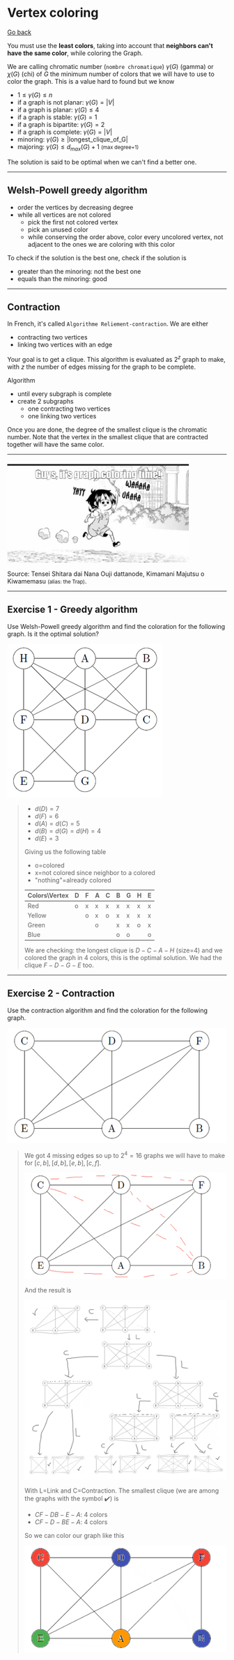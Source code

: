 # Vertex coloring

[Go back](..#graph-coloring-problems)

You must use the **least colors**, taking into account that **neighbors can't have the same color**, while coloring the Graph.

We are calling chromatic number (`nombre chromatique`) $\gamma(G)$ (gamma) or $\chi(G)$ (chi) of $G$ the minimum number of colors that we will have to use to color the graph. This is a value hard to found but we know

* $1 \le \gamma(G) \le n$
* if a graph is not planar: $\gamma(G)=|V|$
* if a graph is planar: $\gamma(G) \le 4$
* if a graph is stable: $\gamma(G)=1$
* if a graph is bipartite: $\gamma(G)=2$
* if a graph is complete: $\gamma(G)=|V|$
* minoring: $\gamma(G) \ge |\text{longest_clique_of_G}|$
* majoring: $\gamma(G) \le d_{max}(G)+1$ <small>(max degree+1)</small>

The solution is said to be optimal when we can't find a better one.

<hr class="sr">

## Welsh-Powell greedy algorithm

* order the vertices by decreasing degree
* while all vertices are not colored
    * pick the first not colored vertex
    * pick an unused color
    * while conserving the order above, color every uncolored vertex, not adjacent to the ones we are coloring with this color

To check if the solution is the best one, check if the solution is

* greater than the minoring: not the best one
* equals than the minoring: good

<hr class="sl">

## Contraction

In French, it's called `Algorithme Reliement-contraction`. We are either

* contracting two vertices
* linking two vertices with an edge

Your goal is to get a clique. This algorithm is evaluated as $2^z$ graph to make, with $z$ the number of edges missing for the graph to be complete.

Algorithm

* until every subgraph is complete
* create 2 subgraphs
    * one contracting two vertices
    * one linking two vertices

Once you are done, the degree of the smallest clique is the chromatic number. Note that the vertex in the smallest clique that are contracted together will have the same color.

<hr class="sr">

![](images/Tensei_Shitara_dai_Nana_Ouji_dattanode,_Kimamani_Majutsu_o_Kiwamemasu.png)

Source: Tensei Shitara dai Nana Ouji dattanode, Kimamani Majutsu o Kiwamemasu <small>(alias: the Trap)</small>.

<hr class="sl">

## Exercise 1 - Greedy algorithm

Use Welsh-Powell greedy algorithm and find the coloration for the following graph. Is it the optimal solution?

![](images/coloring1.png)

<blockquote class="spoiler">

* $d(D)=7$
* $d(F)=6$
* $d(A)=d(C)=5$
* $d(B)=d(G)=d(H)=4$
* $d(E)=3$

Giving us the following table

* o=colored
* x=not colored since neighbor to a colored
* "nothing"=already colored

| Colors\Vertex | D | F | A | C | B | G | H | E |
|---------------|---|---|---|---|---|---|---|---|
| Red           | o | x | x | x | x | x | x | x |
| Yellow        |   | o | x | o | x | x | x | x |
| Green         |   |   | o |   | x | x | o | x |
| Blue          |   |   |   |   | o | o |   | o |

We are checking: the longest clique is $D-C-A-H$ (size=4) and we colored the graph in $4$ colors, this is the optimal solution. We had the clique $F-D-G-E$ too.
</blockquote>

<hr class="sr">

## Exercise 2 - Contraction

Use the contraction algorithm and find the coloration for the following graph.

![](images/coloring2.png)

<blockquote class="spoiler">

We got 4 missing edges so up to $2^4=16$ graphs we will have to make for $[c,b], [d,b], [e,b], [c,f]$.

![](images/coloring2-1.png)

And the result is

![](images/coloring2-2.png)

With L=Link and C=Contraction. The smallest clique (we are among the graphs with the symbol ✔️) is 

* $CF-DB-E-A$: 4 colors
* $CF-D-BE-A$: 4 colors

So we can color our graph like this

![](images/coloring2-3.png)
</blockquote>